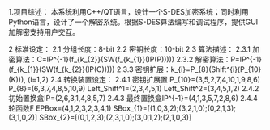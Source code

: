 1.项目综述：
    本系统利用C++/QT语言，设计一个S-DES加密系统；同时利用Python语言，设计了一个解密系统。根据S-DES算法编写和调试程序，提供GUI加解密支持用户交互。

2 标准设定：
  2.1 分组长度：8-bit
  2.2 密钥长度：10-bit
  2.3 算法描述：
    2.3.1 加密算法：C=IP^{-1}(f_{k_{2}}(SW(f_{k_{1}}(IP(P)))))
    2.3.2 解密算法：P=IP^{-1}(f_{k_{1}}(SW(f_{k_{2}}(IP(C)))))
    2.3.3 密钥扩展：k_{i}=P_{8}(Shift^{i}(P_{10}(K))),  (i=1,2)
  2.4 转换装置设定：
    2.4.1 密钥扩展置
          P_{10}=(3,5,2,7,4,10,1,9,8,6)
          P_{8}=(6,3,7,4,8,5,10,9)
          Left_Shift^1=(2,3,4,5,1)
          Left_Shift^2=(3,4,5,1,2)
    2.4.2 初始置换盒IP=(2,6,3,1,4,8,5,7)
    2.4.3 最终置换盒IP^{-1}=(4,1,3,5,7,2,8,6)
    2.4.4 轮函数F
         EPBox=(4,1,2,3,2,3,4,1)
         SBox_{1}=[(1,0,3,2);(3,2,1,0);(0,2,1,3);(3,1,0,2)]
         SBox_{2}=[(0,1,2,3);(2,3,1,0);(3,0,1,2);(2,1,0,3)]
				 
